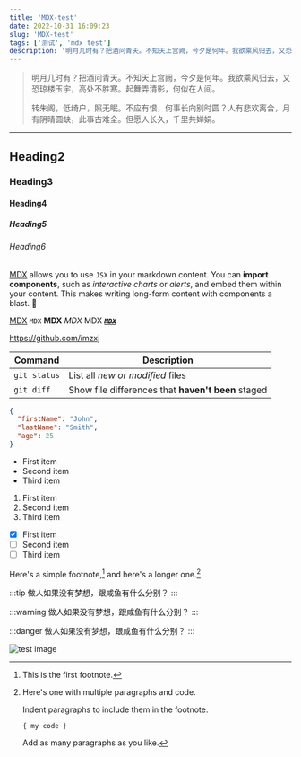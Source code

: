 ```yaml
---
title: 'MDX-test'
date: 2022-10-31 16:09:23
slug: 'MDX-test'
tags: ['测试', 'mdx test']
description: '明月几时有？把酒问青天。不知天上宫阙，今夕是何年。我欲乘风归去，又恐琼楼玉宇，高处不胜寒。起舞弄清影，何似在人间。'
---
```


> 明月几时有？把酒问青天。不知天上宫阙，今夕是何年。我欲乘风归去，又恐琼楼玉宇，高处不胜寒。起舞弄清影，何似在人间。
>
> 转朱阁，低绮户，照无眠。不应有恨，何事长向别时圆？人有悲欢离合，月有阴晴圆缺，此事古难全。但愿人长久，千里共婵娟。

---

## Heading2

### Heading3

#### Heading4

##### Heading5

###### Heading6

[MDX](https://mdxjs.com) allows you to use `JSX` in your markdown content. You can **import components**, such as _interactive charts_ or _alerts_, and embed them within your content. This makes writing long-form content with components a blast. 🚀

[MDX](https://mdxjs.com)
`MDX`
**MDX**
_MDX_
~~MDX~~
~~_**[`MDX`](https://mdxjs.com)**_~~

https://github.com/imzxj

| Command      | Description                                        |
| ------------ | -------------------------------------------------- |
| `git status` | List all _new or modified_ files                   |
| `git diff`   | Show file differences that **haven't been** staged |

```json
{
  "firstName": "John",
  "lastName": "Smith",
  "age": 25
}
```

- First item
- Second item
- Third item

1. First item
2. Second item
3. Third item

- [x] First item
- [ ] Second item
- [ ] Third item

Here's a simple footnote,[^1] and here's a longer one.[^bignote]

[^1]: This is the first footnote.
[^bignote]: Here's one with multiple paragraphs and code.

    Indent paragraphs to include them in the footnote.

    `{ my code }`

    Add as many paragraphs as you like.

:::tip
做人如果没有梦想，跟咸鱼有什么分别？
:::

:::warning
做人如果没有梦想，跟咸鱼有什么分别？
:::

:::danger
做人如果没有梦想，跟咸鱼有什么分别？
:::

![test image](/images/790647.png)
